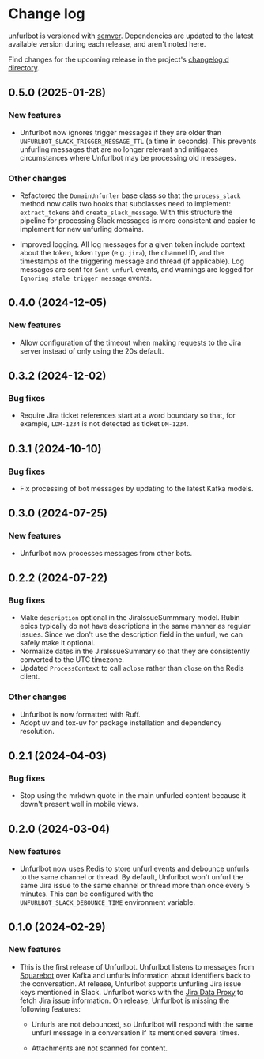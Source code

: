 # Change log

unfurlbot is versioned with [semver](https://semver.org/).
Dependencies are updated to the latest available version during each release, and aren't noted here.

Find changes for the upcoming release in the project's [changelog.d directory](https://github.com/lsst-sqre/unfurlbot/tree/main/changelog.d/).

<!-- scriv-insert-here -->

<a id='changelog-0.5.0'></a>

## 0.5.0 (2025-01-28)

### New features

- Unfurlbot now ignores trigger messages if they are older than `UNFURLBOT_SLACK_TRIGGER_MESSAGE_TTL` (a time in seconds). This prevents unfurling messages that are no longer relevant and mitigates circumstances where Unfurlbot may be processing old messages.

### Other changes

- Refactored the `DomainUnfurler` base class so that the `process_slack` method now calls two hooks that subclasses need to implement: `extract_tokens` and `create_slack_message`. With this structure the pipeline for processing Slack messages is more consistent and easier to implement for new unfurling domains.

- Improved logging. All log messages for a given token include context about the token, token type (e.g. `jira`), the channel ID, and the timestamps of the triggering message and thread (if applicable). Log messages are sent for `Sent unfurl` events, and warnings are logged for `Ignoring stale trigger message` events.

<a id='changelog-0.4.0'></a>

## 0.4.0 (2024-12-05)

### New features

- Allow configuration of the timeout when making requests to the Jira server instead of only using the 20s default.

<a id='changelog-0.3.2'></a>

## 0.3.2 (2024-12-02)

### Bug fixes

- Require Jira ticket references start at a word boundary so that, for example, `LDM-1234` is not detected as ticket `DM-1234`.

<a id='changelog-0.3.1'></a>

## 0.3.1 (2024-10-10)

### Bug fixes

- Fix processing of bot messages by updating to the latest Kafka models.

<a id='changelog-0.3.0'></a>

## 0.3.0 (2024-07-25)

### New features

- Unfurlbot now processes messages from other bots.

<a id='changelog-0.2.2'></a>

## 0.2.2 (2024-07-22)

### Bug fixes

- Make `description` optional in the JiraIssueSummmary model. Rubin epics typically do not have descriptions in the same manner as regular issues. Since we don't use the description field in the unfurl, we can safely make it optional.
- Normalize dates in the JiraIssueSummary so that they are consistently converted to the UTC timezone.
- Updated `ProcessContext` to call `aclose` rather than `close` on the Redis client.

### Other changes

- Unfurlbot is now formatted with Ruff.
- Adopt uv and tox-uv for package installation and dependency resolution.

<a id='changelog-0.2.1'></a>

## 0.2.1 (2024-04-03)

### Bug fixes

- Stop using the mrkdwn quote in the main unfurled content because it down't present well in mobile views.

<a id='changelog-0.2.0'></a>

## 0.2.0 (2024-03-04)

### New features

- Unfurlbot now uses Redis to store unfurl events and debounce unfurls to the same channel or thread. By default, Unfurlbot won't unfurl the same Jira issue to the same channel or thread more than once every 5 minutes. This can be configured with the `UNFURLBOT_SLACK_DEBOUNCE_TIME` environment variable.

<a id='changelog-0.1.0'></a>

## 0.1.0 (2024-02-29)

### New features

- This is the first release of Unfurlbot. Unfurlbot listens to messages from [Squarebot](https://github.com/lsst-sqre/squarebot) over Kafka and unfurls information about identifiers back to the conversation. At release, Unfurlbot supports unfurling Jira issue keys mentioned in Slack. Unfurlbot works with the [Jira Data Proxy](https://github.com/lsst-sqre/jira-data-proxy) to fetch Jira issue information. On release, Unfurlbot is missing the following features:

  - Unfurls are not debounced, so Unfurlbot will respond with the same unfurl message in a conversation if its mentioned several times.

  - Attachments are not scanned for content.
